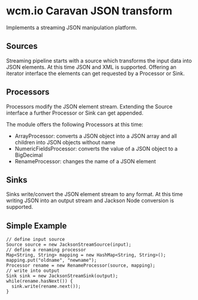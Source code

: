 wcm.io Caravan JSON transform
=============================

Implements a streaming JSON manipulation platform.

Sources
-------

Streaming pipeline starts with a source which transforms the input data into JSON elements. At this time JSON and XML is supported. Offering an iterator interface the elements can get requested by a Processor or Sink.

Processors
----------
Processors modify the JSON element stream. Extending the Source interface a further Processor or Sink can get appended.

The module offers the following Processors at this time:

*   ArrayProcessor: converts a JSON object into a JSON array and all children into JSON objects without name
*   NumericFieldsProcessor: converts the value of a JSON object to a BigDecimal
*   RenameProcessor: changes the name of a JSON element


Sinks
-----
Sinks write/convert the JSON element stream to any format. At this time writing JSON into an output stream and Jackson Node conversion is supported.

Simple Example
--------------

	// define input source
	Source source = new JacksonStreamSource(input);
	// define a renaming processor
	Map<String, String> mapping = new HashMap<String, String>();
	mapping.put("oldname", "newname");
	Processor rename = new RenameProcessor(source, mapping);
	// write into output
	Sink sink = new JacksonStreamSink(output);	
	while(rename.hasNext()) {
	  sink.write(rename.next());
	}